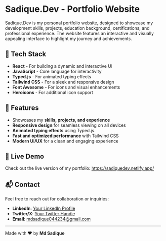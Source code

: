 # Sadique.Dev - Portfolio Website

Sadique.Dev is my personal portfolio website, designed to showcase my development skills, projects, education background, certifications, and professional experience. The website features an interactive and visually appealing interface to highlight my journey and achievements.

## 🚀 Tech Stack

- **React** - For building a dynamic and interactive UI
- **JavaScript** - Core language for interactivity
- **Typed.js** - For animated typing effects
- **Tailwind CSS** - For a sleek and responsive design
- **Font Awesome** - For icons and visual enhancements
- **Heroicons** - For additional icon support

## 🎯 Features

- Showcases my **skills, projects, and experience**
- **Responsive design** for seamless viewing on all devices
- **Animated typing effects** using Typed.js
- **Fast and optimized performance** with Tailwind CSS
- **Modern UI/UX** for a clean and engaging experience

## 🔗 Live Demo

Check out the live version of my portfolio: [ https://sadiquedev.netlify.app/ ](#)

## 📬 Contact

Feel free to reach out for collaboration or inquiries:
- **LinkedIn**: [Your LinkedIn Profile](#)
- **Twitter/X**: [Your Twitter Handle](#)
- **Email**: mdsadique044234@gmail.com

---

Made with ❤️ by **Md Sadique**
